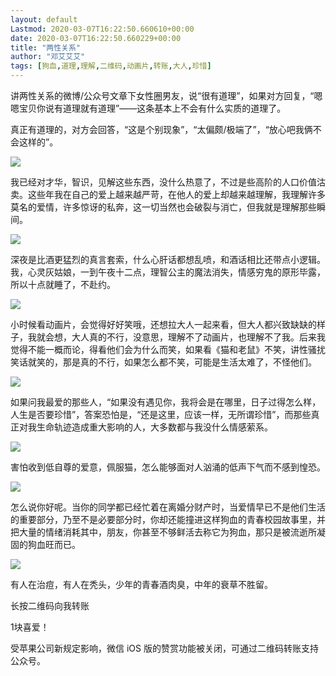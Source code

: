 ```yaml
---
layout: default
Lastmod: 2020-03-07T16:22:50.660610+00:00
date: 2020-03-07T16:22:50.660229+00:00
title: "两性关系"
author: "邓艾艾艾"
tags: [狗血,道理,理解,二维码,动画片,转账,大人,珍惜]
---
```


讲两性关系的微博/公众号文章下女性圈男友，说“很有道理”，如果对方回复，“嗯嗯宝贝你说有道理就有道理”——这条基本上不会有什么实质的道理了。  

  
真正有道理的，对方会回答，“这是个别现象”，“太偏颇/极端了”，“放心吧我俩不会这样的”。 

![](https://images.weserv.nl/?url=https%3A//mmbiz.qpic.cn/sz_mmbiz_png/ibMicKzGQHIbJyqszTicKGg21oQaf24P0vicCsQ18Tu33rVdiayDWPrNIX3cVI1KW9mzyYjbDN85glAUQnicm4pFsicGQ/640%3Fwx_fmt%3Dpng)

我已经对才华，智识，见解这些东西，没什么热意了，不过是些高阶的人口价值沽卖。这些年我在自己的爱上越来越严苛，在他人的爱上却越来越理解，我理解许多莫名的爱情，许多惊讶的私奔，这一切当然也会破裂与消亡，但我就是理解那些瞬间。

![](https://images.weserv.nl/?url=https%3A//mmbiz.qpic.cn/sz_mmbiz_png/ibMicKzGQHIbJyqszTicKGg21oQaf24P0vicCsQ18Tu33rVdiayDWPrNIX3cVI1KW9mzyYjbDN85glAUQnicm4pFsicGQ/640%3Fwx_fmt%3Dpng)

深夜是比酒更猛烈的真言套索，什么心肝话都想乱喷，和酒话相比还带点小逻辑。我，心灵灰姑娘，一到午夜十二点，理智公主的魔法消失，情感穷鬼的原形毕露，所以十点就睡了，不赴约。  

![](https://images.weserv.nl/?url=https%3A//mmbiz.qpic.cn/sz_mmbiz_png/ibMicKzGQHIbJyqszTicKGg21oQaf24P0vicCsQ18Tu33rVdiayDWPrNIX3cVI1KW9mzyYjbDN85glAUQnicm4pFsicGQ/640%3Fwx_fmt%3Dpng)

小时候看动画片，会觉得好好笑哦，还想拉大人一起来看，但大人都兴致缺缺的样子，我就会想，大人真的不行，没意思，理解不了动画片，也理解不了我。后来我觉得不能一概而论，得看他们会为什么而笑，如果看《猫和老鼠》不笑，讲性骚扰笑话就笑的，那是真的不行，如果怎么都不笑，可能是生活太难了，不怪他们。  

![](https://images.weserv.nl/?url=https%3A//mmbiz.qpic.cn/sz_mmbiz_png/ibMicKzGQHIbJyqszTicKGg21oQaf24P0vicCsQ18Tu33rVdiayDWPrNIX3cVI1KW9mzyYjbDN85glAUQnicm4pFsicGQ/640%3Fwx_fmt%3Dpng)

如果问我最爱的那些人，“如果没有遇见你，我将会是在哪里，日子过得怎么样，人生是否要珍惜”，答案恐怕是，“还是这里，应该一样，无所谓珍惜”，而那些真正对我生命轨迹造成重大影响的人，大多数都与我没什么情感萦系。  

![](https://images.weserv.nl/?url=https%3A//mmbiz.qpic.cn/sz_mmbiz_png/ibMicKzGQHIbJyqszTicKGg21oQaf24P0vicCsQ18Tu33rVdiayDWPrNIX3cVI1KW9mzyYjbDN85glAUQnicm4pFsicGQ/640%3Fwx_fmt%3Dpng)

害怕收到低自尊的爱意，佩服猫，怎么能够面对人汹涌的低声下气而不感到惶恐。  

![](https://images.weserv.nl/?url=https%3A//mmbiz.qpic.cn/sz_mmbiz_png/ibMicKzGQHIbJyqszTicKGg21oQaf24P0vicCsQ18Tu33rVdiayDWPrNIX3cVI1KW9mzyYjbDN85glAUQnicm4pFsicGQ/640%3Fwx_fmt%3Dpng)

怎么说你好呢。当你的同学都已经忙着在离婚分财产时，当爱情早已不是他们生活的重要部分，乃至不是必要部分时，你却还能撞进这样狗血的青春校园故事里，并把大量的情绪消耗其中，朋友，你甚至不够鲜活去称它为狗血，那只是被流逝所凝固的狗血旺而已。  

![](https://images.weserv.nl/?url=https%3A//mmbiz.qpic.cn/sz_mmbiz_png/ibMicKzGQHIbJyqszTicKGg21oQaf24P0vicCsQ18Tu33rVdiayDWPrNIX3cVI1KW9mzyYjbDN85glAUQnicm4pFsicGQ/640%3Fwx_fmt%3Dpng)

有人在治痘，有人在秃头，少年的青春酒肉臭，中年的衰草不胜留。  

长按二维码向我转账

1块喜爱！

受苹果公司新规定影响，微信 iOS 版的赞赏功能被关闭，可通过二维码转账支持公众号。

